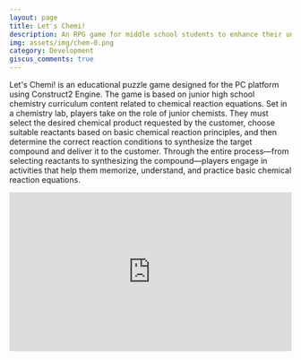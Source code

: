 ```yaml
---
layout: page
title: Let's Chemi!
description: An RPG game for middle school students to enhance their understanding of chemistry.
img: assets/img/chem-0.png
category: Development
giscus_comments: true
---
```


Let's Chemi! is an educational puzzle game designed for the PC platform using Construct2 Engine. The game is based on junior high school chemistry curriculum content related to chemical reaction equations. Set in a chemistry lab, players take on the role of junior chemists. They must select the desired chemical product requested by the customer, choose suitable reactants based on basic chemical reaction principles, and then determine the correct reaction conditions to synthesize the target compound and deliver it to the customer. Through the entire process—from selecting reactants to synthesizing the compound—players engage in activities that help them memorize, understand, and practice basic chemical reaction equations.

<div class="embed-container">
    <iframe width="640" height="390" 
    src="https://www.youtube.com/watch?v=kWZprYS1PSU&t=1s" 
    frameborder="0" allowfullscreen></iframe>
</div>
<style>
.embed-container {
  position: relative;
  padding-bottom: 56.25%;
  height: 0;
  overflow: hidden;
  max-width: 100%;
}
.embed-container iframe,
.embed-container object,
.embed-container embed {
  position: absolute;
  top: 0;
  left: 0;
  width: 100%;
  height: 100%;
}
</style>
<style>
.embed-container {
  position: relative;
  padding-bottom: 56.25%;
  height: 0;
  overflow: hidden;
  max-width: 100%;
}
.embed-container iframe,
.embed-container object,
.embed-container embed {
  position: absolute;
  top: 0;
  left: 0;
  width: 100%;
  height: 100%;
}
</style>

